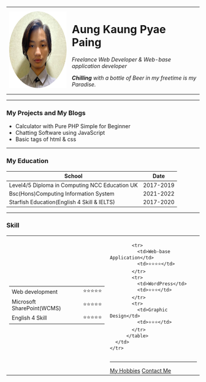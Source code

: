 <html lang="en" dir="ltr">

<head>
  <meta charset="utf-8">
  <title>Aung Kaung Pyae Paing</title>
</head>

<body>
  <table cellspacing="20">
    <tr>
      <td> <img src="images/circle-cropped.png" alt="Aung Kaung Pyae Paing Profile picture" width="200" height="200"></td>
      <td>
        <h1>Aung Kaung Pyae Paing</h1>
        <p><em>Freelance Web Developer & Web-base application developer</em></p>
        <p><em><strong>Chilling</strong> with a bottle of Beer in my freetime is my Paradise.</em></p>
      </td>
    </tr>
  </table>
  <hr>
  <h3>My Projects and My Blogs</h3>
  <ul>
    <li>Calculator with Pure PHP Simple for Beginner</li>
    <li>Chatting Software using JavaScript</li>
    <li>Basic tags of html & css</li>
  </ul>
<hr>
  <h3>My Education</h3>
  <table cellspacing="10">
    <thead>
      <tr>
        <th>School</th>
        <th>Date</th>
      </tr>
    </thead>
    <tbody>
      <tr>
        <td>Level4/5 Diploma in Computing NCC Education UK</td>
        <td>2017-2019</td>
      </tr>
      <tr>
        <td>Bsc(Hons)Computing Information System</td>
        <td>2021-2022</td>
      </tr>
      <tr>
        <td>Starfish Education(English 4 Skill & IELTS)</td>
        <td>2017-2020</td>
      </tr>
    </tbody>
  </table>
  <hr>
  <h3>Skill</h3>
  <table>
    <tr>
      <td>
        <table>
          <tr>
            <td>Web development</td>
            <td>⭐️⭐️⭐️⭐️⭐️</td>
          </tr>
          <tr>
            <td>Microsoft SharePoint(WCMS)</td>
            <td>⭐️⭐️⭐️⭐️⭐️</td>
          </tr>
          <tr>
            <td>English 4 Skill</td>
            <td>⭐️⭐️⭐️⭐️⭐️</td>
          </tr>
          </table>
      </td>
      <td>
        <table>

            <tr>
              <td>Web-base Application</td>
              <td>⭐️⭐️⭐️⭐️</td>
            </tr>
            <tr>
              <td>WordPress</td>
              <td>⭐️⭐️⭐️</td>
            </tr>
            <tr>
              <td>Graphic Design</td>
              <td>⭐️⭐️⭐️</td>
            </tr>
          </table>
      </td>
    </tr>
  </table>

  <hr>
  <a href="hobbies.html">My Hobbies</a>
  <a href="contact-me.html">Contact Me</a>
</body>

</html>
